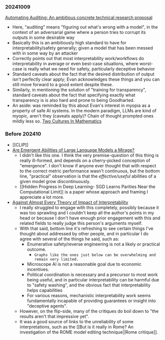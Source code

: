 ### 20241009
[Automating Auditing: An ambitious concrete technical research proposal](https://www.alignmentforum.org/posts/cQwT8asti3kyA62zc/automating-auditing-an-ambitious-concrete-technical-research)
- Here, "auditing" means "figuring out what's wrong with a model", in the context of an adversarial game where a person tries to corrupt its outputs in some desirable way
- Basically this is an ambitiously high standard to have for interpretability/safety generally; given a model that has been messed with in some way by an attacker
- Correctly points out that most interpretability work/workflows do interpretability in average or even best-case situations, where worst-case is really what we need for safety, particularly deceptive behavior
- Standard caveats about the fact that the desired distribution of output isn't perfectly clear apply; Evan acknowledges these things and you can still move forward to a good extent despite these.
- Similarly, in mentioning the solution of "training for transparency", standard caveats about the fact that specifying exactly what transparency is is also hard and prone to being Goodharted.
- An aside: was reminded by this about Evan's interest in myopia as a property of safe AI systems. In the modern paradigm, LLMs are kind of myopic, aren't they (caveats apply)? Chain of thought prompted ones mildly less so.
[Two Cultures In Mathematics](https://www.dpmms.cam.ac.uk/~wtg10/2cultures.pdf)
### Before 202410
- [[CLIP]]
- [Are Emergent Abilities of Large Language Models a Mirage?](https://arxiv.org/abs/2304.15004) 
	- I didn't like this one. I think the very premise-question of this thing is really ill-formed, and depends on a cherry-picked conception of "emergence". I don't know if anyone ever thought that with respect to the correct metric performance wasn't continuous, but the bottom line, "practical" observation is that the *effective/useful* abilities of a given model grow discontinuously.
	- [[Hidden Progress in Deep Learning- SGD Learns Parities Near the Computational Limit]] is a paper whose approach and framing I appreciate a lot more.
- [Against Almost Every Theory of Impact of Interpretability](https://www.lesswrong.com/posts/LNA8mubrByG7SFacm/against-almost-every-theory-of-impact-of-interpretability-1#7fNRMke9Gc4QghYyf)
	- I really struggled to engage with this completely, possibly because it was too sprawling and I couldn't keep all the author's points in my head or because I don't have enough prior engagement with this and related fields to really judge this person's arguments myself.
	- With that said, bottom line it's refreshing to see certain things I've thought about addressed by other people, and in particular I do agree with several of the things he said, such as:
		- Enumerative safety/reverse engineering is not a likely or practical outcome.
			- `Graphs like the ones just below can be overwhelming and remain very limited.`
		- Microscope AI is not a reasonable goal due to economic incentives.
		- Political coordination is necessary and a precursor to most work being useful, and in particular interpretability can be harmful due to "safety washing", and the obvious fact that interpretability helps capabilities
		- For various reasons, mechanistic interpretability work seems fundamentally incapable of providing guarantees or insight into "deceptive agents".
	- However, on the flip-side, many of the critiques do boil down to "the results aren't that impressive yet".
	- It was a good source of links to the unreliability of some interpretations, such as the [[But is it really in Rome? An investigation of the ROME model editing technique||Rome critique]].
